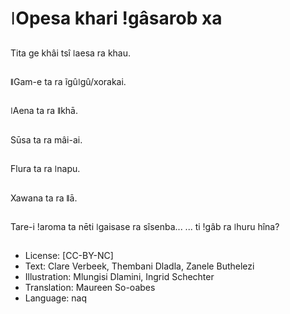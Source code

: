 # ǀOpesa khari ǃgâsarob xa

##
Tita ge khâi tsî ǀaesa ra khau.

##
ǁGam-e ta ra ĩgûǀgû/xorakai.

##
ǀAena ta ra ǁkhā.

##
Sūsa ta ra mâi-ai.

##
Flura ta ra ǀnapu.

##
Xawana ta ra ǁā.

##
Tare-i ǃaroma ta nēti ǀgaisase ra sîsenba... ... ti ǃgâb ra ǀhuru hîna?

##
* License: [CC-BY-NC]
* Text: Clare Verbeek, Thembani Dladla, Zanele Buthelezi
* Illustration: Mlungisi Dlamini, Ingrid Schechter
* Translation: Maureen So-oabes
* Language: naq
